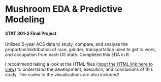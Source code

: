 # Mushroom EDA & Predictive Modeling
#### STAT 301-2 Final Project

Utilized 5-year ACS data to study, compare, and analyze the proportion/distribution of race, gender, transportation used to get to work, and occupation from each US state. Completed this EDA in R. 

I recommend taking a look at the HTML files ([input the HTML link here to view](https://htmlpreview.github.io/)) to understand the development, execution, and conclusions of this study. The codes to the visualizations are also included!
